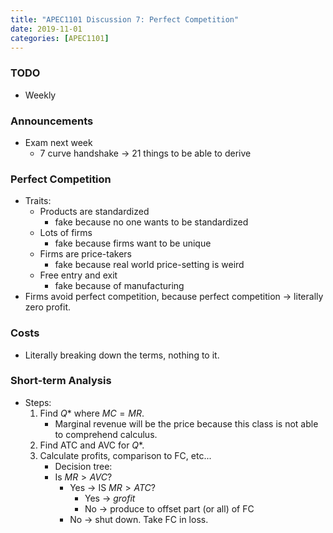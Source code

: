 ```yaml
---
title: "APEC1101 Discussion 7: Perfect Competition"
date: 2019-11-01
categories: [APEC1101]
---
```


### TODO

- Weekly

### Announcements

- Exam next week
    - 7 curve handshake &rarr; 21 things to be able to derive

### Perfect Competition

- Traits:
    - Products are standardized
        - fake because no one wants to be standardized
    - Lots of firms
        - fake because firms want to be unique
    - Firms are price-takers
        - fake because real world price-setting is weird
    - Free entry and exit
        - fake because of manufacturing
- Firms avoid perfect competition, because perfect competition &rarr; literally zero profit.

### Costs

- Literally breaking down the terms, nothing to it.

### Short-term Analysis

- Steps:
    1. Find $Q*$ where $MC=MR$. 
        - Marginal revenue will be the price because this class is not able to comprehend calculus.
    2. Find ATC and AVC for $Q*$. 
    3. Calculate profits, comparison to FC, etc...
        - Decision tree:
        - Is $MR > AVC?$
            - Yes &rarr; IS $MR > ATC?$
                - Yes &rarr; *grofit*
                - No &rarr; produce to offset part (or all) of FC 
            - No &rarr; shut down. Take FC in loss.